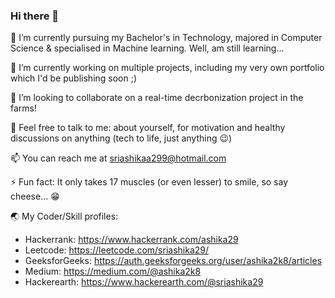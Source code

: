 ### Hi there 👋

🌱 I’m currently pursuing my Bachelor's in Technology, majored in Computer Science & specialised in Machine learning. Well, am still learning...

🔭 I’m currently working on multiple projects, including my very own portfolio which I'd be publishing soon ;)

👯 I’m looking to collaborate on a real-time decrbonization project in the farms!

💬 Feel free to talk to me: about yourself, for motivation and healthy discussions on anything (tech to life, just anything 😉)

📫 You can reach me at sriashikaa299@hotmail.com

⚡ Fun fact: It only takes 17 muscles (or even lesser) to smile, so say cheese... 😁

🌏 My Coder/Skill profiles:
- Hackerrank: https://www.hackerrank.com/ashika29
- Leetcode: https://leetcode.com/sriashika29/
- GeeksforGeeks: https://auth.geeksforgeeks.org/user/ashika2k8/articles
- Medium: https://medium.com/@ashika2k8
- Hackerearth: https://www.hackerearth.com/@sriashika29
